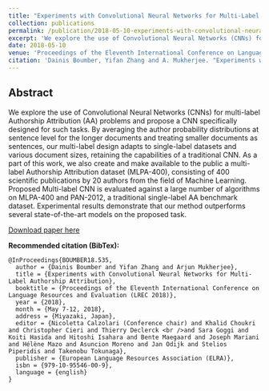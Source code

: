 ```yaml
---
title: "Experiments with Convolutional Neural Networks for Multi-Label Authorship Attribution"
collection: publications
permalink: /publication/2018-05-10-experiments-with-convolutional-neural-networks-for-authorship-attribution
excerpt: 'We explore the use of Convolutional Neural Networks (CNNs) for multi-label Authorship Attribution (AA) problems and propose a CNN specifically designed for such tasks.'
date: 2018-05-10
venue: 'Proceedings of the Eleventh International Conference on Language Resources and Evaluation (LREC 2018)'
citation: 'Dainis Boumber, Yifan Zhang and A. Mukherjee. "Experiments with convolutional neural networks for multi-label authorship attribution." Proceedings of the Eleventh International Conference on Language Resources and Evaluation (LREC 2018), Paris, France, 2018. European Language Resources Association (ELRA).'
---
```


Abstract
---
We explore the use of Convolutional Neural Networks (CNNs) for multi-label Authorship Attribution (AA) problems and propose a CNN specifically designed for such tasks. By averaging the author probability distributions at sentence level for the longer documents and treating smaller documents as sentences, our multi-label design adapts to single-label datasets and various document sizes, retaining the capabilities of a traditional CNN. As a part of this work, we also create and make available to the public a multi-label Authorship Attribution dataset (MLPA-400), consisting of 400 scientific publications by 20 authors from the field of Machine Learning. Proposed Multi-label CNN is evaluated against a large number of algorithms on MLPA-400 and PAN-2012, a traditional single-label AA benchmark dataset. Experimental results demonstrate that our method outperforms several state-of-the-art models on the proposed task.

[Download paper here](https://github.com/dainis-boumber/dainis-boumber.github.io/blob/master/files/boumber-535.pdf)

**Recommended citation (BibTex):**

    @InProceedings{BOUMBER18.535,  
      author = {Dainis Boumber and Yifan Zhang and Arjun Mukherjee},  
      title = {Experiments with Convolutional Neural Networks for Multi-Label Authorship Attribution},  
      booktitle = {Proceedings of the Eleventh International Conference on Language Resources and Evaluation (LREC 2018)},  
      year = {2018},  
      month = {May 7-12, 2018},  
      address = {Miyazaki, Japan},  
      editor = {Nicoletta Calzolari (Conference chair) and Khalid Choukri and Christopher Cieri and Thierry Declerck <br />and Sara Goggi and Koiti Hasida and Hitoshi Isahara and Bente Maegaard and Joseph Mariani and Hélène Mazo and Asuncion Moreno and Jan Odijk and Stelios Piperidis and Takenobu Tokunaga},  
      publisher = {European Language Resources Association (ELRA)},  
      isbn = {979-10-95546-00-9},  
      language = {english}  
    }  

